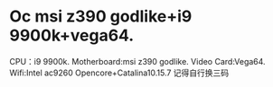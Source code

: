 # Oc msi z390 godlike+i9 9900k+vega64.
CPU：i9 9900k. 
Motherboard:msi z390 godlike. 
Video Card:Vega64. 
Wifi:Intel ac9260
Opencore+Catalina10.15.7
记得自行换三码
